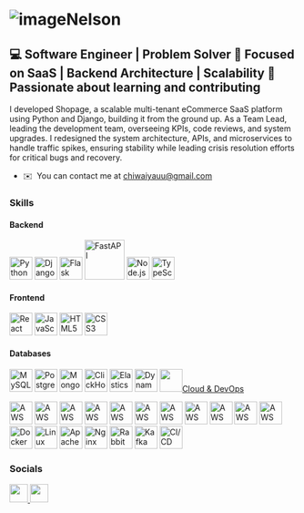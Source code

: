 ![image](https://github.com/user-attachments/assets/51efcaac-d7a5-493d-9cbd-86fd5f6f0940)Nelson
===========================

💻 Software Engineer | Problem Solver 🎯 Focused on SaaS | Backend Architecture | Scalability 🚀 Passionate about learning and contributing
-------------------------------------------------------------------------------------------------------------------------------------------

I developed Shopage, a scalable multi-tenant eCommerce SaaS platform using Python and Django, building it from the ground up. As a Team Lead, leading the development team, overseeing KPIs, code reviews, and system upgrades. I redesigned the system architecture, APIs, and microservices to handle traffic spikes, ensuring stability while leading crisis resolution efforts for critical bugs and recovery.

* ✉️  You can contact me at [chiwaiyauu@gmail.com](mailto:chiwaiyau@gmail.com)

### Skills

#### Backend
<p align="left">
  <a href="https://www.python.org/" target="_blank"><img src="https://cdn.jsdelivr.net/gh/devicons/devicon/icons/python/python-original.svg" width="40" alt="Python"/></a>
  <a href="https://www.djangoproject.com/" target="_blank"><img src="https://cdn.jsdelivr.net/gh/devicons/devicon/icons/django/django-plain.svg" width="40" alt="Django"/></a>
  <a href="https://flask.palletsprojects.com/" target="_blank"><img src="https://cdn.jsdelivr.net/gh/devicons/devicon/icons/flask/flask-original.svg" width="40" alt="Flask"/></a>
  <a href="https://fastapi.tiangolo.com/" target="_blank"><img src="https://fastapi.tiangolo.com/img/logo-margin/logo-teal.png" width="70" alt="FastAPI"/></a>
  <a href="https://nodejs.org/" target="_blank"><img src="https://cdn.jsdelivr.net/gh/devicons/devicon/icons/nodejs/nodejs-original.svg" width="40" alt="Node.js"/></a>
  <a href="https://www.typescriptlang.org/" target="_blank"><img src="https://cdn.jsdelivr.net/gh/devicons/devicon/icons/typescript/typescript-original.svg" width="40" alt="TypeScript"/></a>
</p>

#### Frontend
<p align="left">
  <a href="https://reactjs.org/" target="_blank"><img src="https://cdn.jsdelivr.net/gh/devicons/devicon/icons/react/react-original.svg" width="40" alt="React"/></a>
  <a href="https://developer.mozilla.org/en-US/docs/Web/JavaScript" target="_blank"><img src="https://cdn.jsdelivr.net/gh/devicons/devicon/icons/javascript/javascript-original.svg" width="40" alt="JavaScript"/></a>
  <a href="https://developer.mozilla.org/en-US/docs/Web/HTML" target="_blank"><img src="https://cdn.jsdelivr.net/gh/devicons/devicon/icons/html5/html5-original.svg" width="40" alt="HTML5"/></a>
  <a href="https://developer.mozilla.org/en-US/docs/Web/CSS" target="_blank"><img src="https://cdn.jsdelivr.net/gh/devicons/devicon/icons/css3/css3-original.svg" width="40" alt="CSS3"/></a>
</p>

#### Databases
<p align="left">
  <a href="https://www.mysql.com/" target="_blank"><img src="https://cdn.jsdelivr.net/gh/devicons/devicon/icons/mysql/mysql-original.svg" width="40" alt="MySQL"/></a>
  <a href="https://www.postgresql.org/" target="_blank"><img src="https://cdn.jsdelivr.net/gh/devicons/devicon/icons/postgresql/postgresql-original.svg" width="40" alt="PostgreSQL"/></a>
  <a href="https://www.mongodb.com/" target="_blank"><img src="https://cdn.jsdelivr.net/gh/devicons/devicon/icons/mongodb/mongodb-original.svg" width="40" alt="MongoDB"/></a>
  <a href="https://clickhouse.com/" target="_blank"><img src="https://cdn.jsdelivr.net/npm/simple-icons@v9/icons/clickhouse.svg" width="40" alt="ClickHouse"/></a>
  <a href="https://www.elastic.co/elasticsearch/" target="_blank"><img src="https://cdn.jsdelivr.net/npm/simple-icons@v9/icons/elasticsearch.svg" width="40" alt="Elasticsearch"/></a>
  <a href="https://aws.amazon.com/dynamodb/" target="_blank"><img src="https://icon.icepanel.io/AWS/svg/Database/DynamoDB.svg" width="40" alt="DynamoDB"/></a>
  <a href="https://redis.io/" target="_blank"><img src="https://cdn.jsdelivr.net/gh/devicons/devicon/icons/redis/redis-original.svg" width="40"_


#### Cloud & DevOps
<p align="left">
  <a href="https://aws.amazon.com/lambda/" target="_blank"><img src="https://icon.icepanel.io/AWS/svg/Compute/Lambda.svg" width="40" alt="AWS Lambda"/></a>
  <a href="https://aws.amazon.com/ec2/" target="_blank"><img src="https://icon.icepanel.io/AWS/svg/Compute/EC2.svg" width="40" alt="AWS EC2"/></a>
  <a href="https://aws.amazon.com/ecs/" target="_blank"><img src="https://github.com/user-attachments/assets/776dd78c-a7a8-4686-9a4a-a120d70064b1" width="40" alt="AWS ECS"/></a>
  <a href="https://aws.amazon.com/elasticloadbalancing/" target="_blank"><img src="https://icon.icepanel.io/AWS/svg/Networking-Content-Delivery/Elastic-Load-Balancing.svg" width="40" alt="AWS ALB"/></a>
  <a href="https://aws.amazon.com/sqs/" target="_blank"><img src="https://icon.icepanel.io/AWS/svg/App-Integration/Simple-Queue-Service.svg" width="40" alt="AWS SQS"/></a>
  <a href="https://aws.amazon.com/rds/" target="_blank"><img src="https://icon.icepanel.io/AWS/svg/Database/RDS.svg" width="40" alt="AWS RDS"/></a>
  <a href="https://aws.amazon.com/elasticache/" target="_blank"><img src="https://icon.icepanel.io/AWS/svg/Database/ElastiCache.svg" width="40" alt="AWS ElastiCache"/></a>
  <a href="https://aws.amazon.com/route53/" target="_blank"><img src="https://icon.icepanel.io/AWS/svg/Networking-Content-Delivery/Route-53.svg" width="40" alt="AWS Route 53"/></a>
  <a href="https://aws.amazon.com/s3/" target="_blank"><img src="https://icon.icepanel.io/AWS/svg/Storage/Simple-Storage-Service.svg" width="40" alt="AWS S3"/></a>
  <a href="https://aws.amazon.com/cloudfront/" target="_blank"><img src="https://icon.icepanel.io/AWS/svg/Networking-Content-Delivery/CloudFront.svg" width="40" alt="AWS CloudFront"/></a>
  <a href="https://aws.amazon.com/api-gateway/" target="_blank"><img src="https://icon.icepanel.io/AWS/svg/App-Integration/API-Gateway.svg" width="40" alt="AWS API Gateway"/></a>
  <a href="https://www.docker.com/" target="_blank"><img src="https://cdn.jsdelivr.net/gh/devicons/devicon/icons/docker/docker-original.svg" width="40" alt="Docker"/></a>
  <a href="https://www.linux.org/" target="_blank"><img src="https://cdn.jsdelivr.net/gh/devicons/devicon/icons/linux/linux-original.svg" width="40" alt="Linux"/></a>
  <a href="https://httpd.apache.org/" target="_blank"><img src="https://cdn.jsdelivr.net/gh/devicons/devicon/icons/apache/apache-original.svg" width="40" alt="Apache"/></a>
  <a href="https://www.nginx.com/" target="_blank"><img src="https://cdn.jsdelivr.net/gh/devicons/devicon/icons/nginx/nginx-original.svg" width="40" alt="Nginx"/></a>
  <a href="https://www.rabbitmq.com/" target="_blank"><img src="https://cdn.jsdelivr.net/npm/simple-icons@v9/icons/rabbitmq.svg" width="40" alt="RabbitMQ"/></a>
  <a href="https://kafka.apache.org/" target="_blank"><img src="https://cdn.jsdelivr.net/gh/devicons/devicon/icons/apachekafka/apachekafka-original.svg" width="40" alt="Kafka"/></a>
  <a href="https://about.gitlab.com/topics/ci-cd/" target="_blank"><img src="https://cdn.jsdelivr.net/gh/devicons/devicon/icons/gitlab/gitlab-original.svg" width="40" alt="CI/CD"/></a>
</p>

###


### Socials

<p align="left"> <a href="https://www.github.com/chiwai15" target="_blank" rel="noreferrer"> <picture> <source media="(prefers-color-scheme: dark)" srcset="https://raw.githubusercontent.com/danielcranney/readme-generator/main/public/icons/socials/github-dark.svg" /> <source media="(prefers-color-scheme: light)" srcset="https://raw.githubusercontent.com/danielcranney/readme-generator/main/public/icons/socials/github.svg" /> <img src="https://raw.githubusercontent.com/danielcranney/readme-generator/main/public/icons/socials/github.svg" width="32" height="32" /> </picture> </a> <a href="https://www.linkedin.com/in/chiwaiyau" target="_blank" rel="noreferrer"> <picture> <source media="(prefers-color-scheme: dark)" srcset="https://raw.githubusercontent.com/danielcranney/readme-generator/main/public/icons/socials/linkedin-dark.svg" /> <source media="(prefers-color-scheme: light)" srcset="https://raw.githubusercontent.com/danielcranney/readme-generator/main/public/icons/socials/linkedin.svg" /> <img src="https://raw.githubusercontent.com/danielcranney/readme-generator/main/public/icons/socials/linkedin.svg" width="32" height="32" /> </picture> </a></p>
